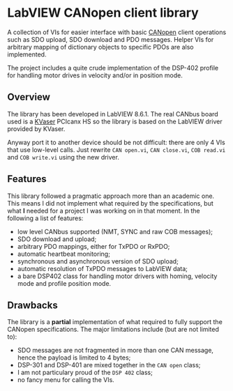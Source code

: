 LabVIEW CANopen client library
==============================

A collection of VIs for easier interface with basic
[CANopen](http://www.canopen.org/) client operations such as SDO upload,
SDO download and PDO messages. Helper VIs for arbitrary mapping of
dictionary objects to specific PDOs are also implemented.

The project includes a quite crude implementation of the DSP-402 profile
for handling motor drives in velocity and/or in position mode.

Overview
--------

The library has been developed in LabVIEW 8.6.1. The real CANbus board
used is a [KVaser](http://www.kvaser.com/) PCIcanx HS so the library is
based on the LabVIEW driver provided by KVaser.

Anyway port it to another device should be not difficult: there are
only 4 VIs that use low-level calls. Just rewrite `CAN open.vi`,
`CAN close.vi`, `COB read.vi` and `COB write.vi` using the new driver.

Features
--------

This library followed a pragmatic approach more than an academic one.
This means I did not implement what required by the specifications, but
what **I** needed for a project I was working on in that moment. In the
following a list of features:

* low level CANbus supported (NMT, SYNC and raw COB messages);
* SDO download and upload;
* arbitrary PDO mappings, either for TxPDO or RxPDO;
* automatic heartbeat monitoring;
* synchronous and asynchronous version of SDO upload;
* automatic resolution of TxPDO messages to LabVIEW data;
* a bare DSP402 class for handling motor drivers with homing, velocity
  mode and profile position mode.

Drawbacks
---------

The library is a **partial** implementation of what required to fully
support the CANopen specifications. The major limitations include (but
are not limited to):

* SDO messages are not fragmented in more than one CAN message, hence
  the payload is limited to 4 bytes;
* DSP-301 and DSP-401 are mixed together in the `CAN open` class;
* I am not particulary proud of the `DSP 402` class;
* no fancy menu for calling the VIs.
